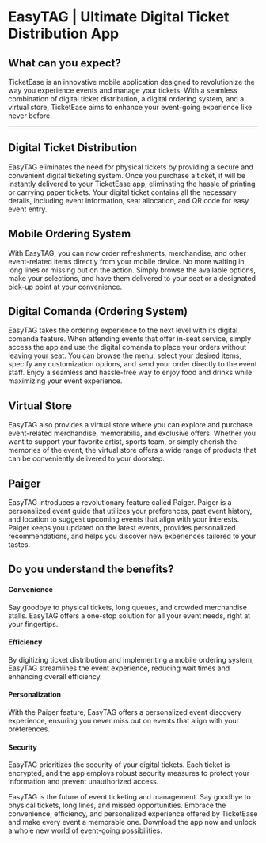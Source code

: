 # EasyTAG | Ultimate Digital Ticket Distribution App

## What can you expect?

TicketEase is an innovative mobile application designed to revolutionize the way you experience events and manage your tickets. With a seamless combination of digital ticket distribution, a digital ordering system, and a virtual store, TicketEase aims to enhance your event-going experience like never before.

--------------

## Digital Ticket Distribution
EasyTAG eliminates the need for physical tickets by providing a secure and convenient digital ticketing system. Once you purchase a ticket, it will be instantly delivered to your TicketEase app, eliminating the hassle of printing or carrying paper tickets. Your digital ticket contains all the necessary details, including event information, seat allocation, and QR code for easy event entry.

## Mobile Ordering System
With EasyTAG, you can now order refreshments, merchandise, and other event-related items directly from your mobile device. No more waiting in long lines or missing out on the action. Simply browse the available options, make your selections, and have them delivered to your seat or a designated pick-up point at your convenience.

## Digital Comanda (Ordering System)
EasyTAG takes the ordering experience to the next level with its digital comanda feature. When attending events that offer in-seat service, simply access the app and use the digital comanda to place your orders without leaving your seat. You can browse the menu, select your desired items, specify any customization options, and send your order directly to the event staff. Enjoy a seamless and hassle-free way to enjoy food and drinks while maximizing your event experience.

## Virtual Store
EasyTAG also provides a virtual store where you can explore and purchase event-related merchandise, memorabilia, and exclusive offers. Whether you want to support your favorite artist, sports team, or simply cherish the memories of the event, the virtual store offers a wide range of products that can be conveniently delivered to your doorstep.

## Paiger
EasyTAG introduces a revolutionary feature called Paiger. Paiger is a personalized event guide that utilizes your preferences, past event history, and location to suggest upcoming events that align with your interests. Paiger keeps you updated on the latest events, provides personalized recommendations, and helps you discover new experiences tailored to your tastes.

## Do you understand the benefits?

#### Convenience
Say goodbye to physical tickets, long queues, and crowded merchandise stalls. EasyTAG offers a one-stop solution for all your event needs, right at your fingertips.

#### Efficiency
By digitizing ticket distribution and implementing a mobile ordering system, EasyTAG streamlines the event experience, reducing wait times and enhancing overall efficiency.

#### Personalization
With the Paiger feature, EasyTAG offers a personalized event discovery experience, ensuring you never miss out on events that align with your preferences.

#### Security
EasyTAG prioritizes the security of your digital tickets. Each ticket is encrypted, and the app employs robust security measures to protect your information and prevent unauthorized access.

EasyTAG is the future of event ticketing and management. Say goodbye to physical tickets, long lines, and missed opportunities. Embrace the convenience, efficiency, and personalized experience offered by TicketEase and make every event a memorable one. Download the app now and unlock a whole new world of event-going possibilities.

